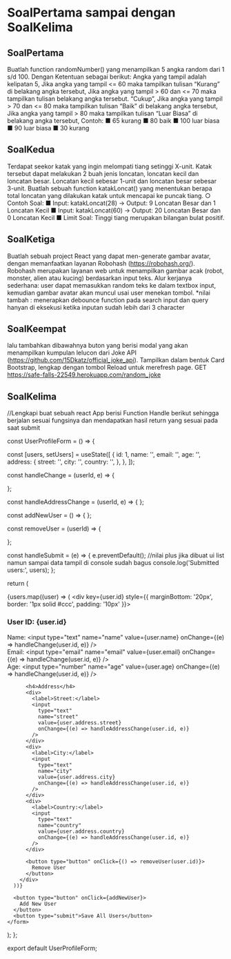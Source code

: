 # SoalPertama sampai dengan SoalKelima

## SoalPertama

Buatlah function randomNumber() yang menampilkan 5 angka random dari 1 s/d 100. Dengan Ketentuan sebagai berikut: 
Angka yang tampil adalah kelipatan 5, 
Jika angka yang tampil <= 60 maka tampilkan tulisan “Kurang” di belakang angka tersebut, 
Jika angka yang tampil > 60 dan <= 70 maka tampilkan tulisan belakang angka tersebut. “Cukup”, 
Jika angka yang tampil > 70 dan <= 80 maka tampilkan tulisan “Baik” di belakang angka tersebut, 
Jika angka yang tampil > 80 maka tampilkan tulisan “Luar Biasa” di belakang angka tersebut, 
Contoh: 
■ 65 kurang 
■ 80 baik 
■ 100 luar biasa 
■ 90 luar biasa 
■ 30 kurang 

## SoalKedua

Terdapat seekor katak yang ingin melompati tiang setinggi X-unit. Katak tersebut dapat melakukan 2 buah jenis loncatan, loncatan kecil dan loncatan besar. Loncatan kecil sebesar 1-unit dan loncatan besar sebesar 3-unit. 
Buatlah sebuah function katakLoncat() yang menentukan berapa total loncatan yang dilakukan katak untuk mencapai ke puncak tiang. ○ 
Contoh Soal:
■ Input: katakLoncat(28) → Output: 9 Loncatan Besar dan 1 Loncatan Kecil 
■ Input: katakLoncat(60) → Output: 20 Loncatan Besar dan 0 Loncatan Kecil 
■ Limit Soal: Tinggi tiang merupakan bilangan bulat positif. 

## SoalKetiga

Buatlah sebuah project React yang dapat men-generate gambar avatar, dengan memanfaatkan layanan Robohash (https://robohash.org/). 
Robohash merupakan layanan web untuk menampilkan gambar acak (robot, monster, alien atau kucing) berdasarkan input teks.
Alur kerjanya sederhana: user dapat memasukkan random teks ke dalam textbox input, kemudian gambar avatar akan muncul usai user menekan tombol.
*nilai tambah : menerapkan debounce function pada search input dan query hanyan di eksekusi ketika inputan sudah lebih dari 3 character

## SoalKeempat

lalu tambahkan dibawahnya buton yang berisi modal yang akan menampilkan kumpulan lelucon dari Joke API (https://github.com/15Dkatz/official_joke_api). 
Tampilkan dalam bentuk Card Bootstrap, lengkap dengan tombol Reload untuk merefresh page.
GET https://safe-falls-22549.herokuapp.com/random_joke

## SoalKelima

//Lengkapi buat sebuah react App berisi Function Handle berikut sehingga berjalan sesuai fungsinya dan mendapatkan hasil return yang sesuai pada saat submit


const UserProfileForm = () => {

  const [users, setUsers] = useState([
    {
      id: 1, 
      name: '',
      email: '',
      age: '',
      address: {
        street: '',
        city: '',
        country: '',
      },
    },
  ]);

  const handleChange = (userId, e) => {

  };


  const handleAddressChange = (userId, e) => {
      };


  const addNewUser = () => {
      };


  const removeUser = (userId) => {

  };

  const handleSubmit = (e) => {
    e.preventDefault();
    //nilai plus jika dibuat ui list namun sampai data tampil di console sudah bagus
    console.log('Submitted users:', users);
  };

  return (
    <form onSubmit={handleSubmit}>
      {users.map((user) => (
        <div key={user.id} style={{ marginBottom: '20px', border: '1px solid #ccc', padding: '10px' }}>
          <h3>User ID: {user.id}</h3>
          <div>
            <label>Name:</label>
            <input
              type="text"
              name="name"
              value={user.name}
              onChange={(e) => handleChange(user.id, e)}
            />
          </div>
          <div>
            <label>Email:</label>
            <input
              type="email"
              name="email"
              value={user.email}
              onChange={(e) => handleChange(user.id, e)}
            />
          </div>
          <div>
            <label>Age:</label>
            <input
              type="number"
              name="age"
              value={user.age}
              onChange={(e) => handleChange(user.id, e)}
            />
          </div>

          <h4>Address</h4>
          <div>
            <label>Street:</label>
            <input
              type="text"
              name="street"
              value={user.address.street}
              onChange={(e) => handleAddressChange(user.id, e)}
            />
          </div>
          <div>
            <label>City:</label>
            <input
              type="text"
              name="city"
              value={user.address.city}
              onChange={(e) => handleAddressChange(user.id, e)}
            />
          </div>
          <div>
            <label>Country:</label>
            <input
              type="text"
              name="country"
              value={user.address.country}
              onChange={(e) => handleAddressChange(user.id, e)}
            />
          </div>

          <button type="button" onClick={() => removeUser(user.id)}>
            Remove User
          </button>
        </div>
      ))}

      <button type="button" onClick={addNewUser}>
        Add New User
      </button>
      <button type="submit">Save All Users</button>
    </form>
  );
};

export default UserProfileForm;


